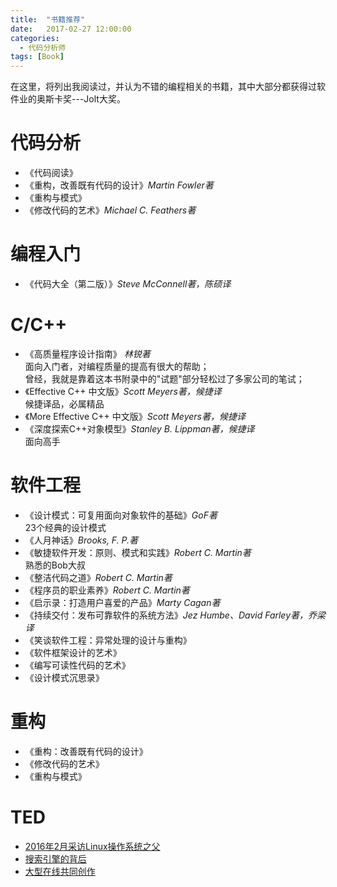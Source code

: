 ```yaml
---
title:  "书籍推荐"
date:   2017-02-27 12:00:00
categories: 
  - 代码分析师
tags: [Book]
---
```

  
在这里，将列出我阅读过，并认为不错的编程相关的书籍，其中大部分都获得过软件业的奥斯卡奖---Jolt大奖。

<!-- More -->

# 代码分析
* 《代码阅读》
* 《重构，改善既有代码的设计》*Martin Fowler著*
* 《重构与模式》
* 《修改代码的艺术》*Michael C. Feathers著*

# 编程入门
* 《代码大全（第二版）》*Steve McConnell著，陈硕译*

# C/C++
* 《高质量程序设计指南》 *林锐著*  
	面向入门者，对编程质量的提高有很大的帮助；  
	曾经，我就是靠着这本书附录中的"试题"部分轻松过了多家公司的笔试；
* 《Effective C++ 中文版》*Scott Meyers著，候捷译*  
	候捷译品，必属精品
* 《More Effective C++ 中文版》*Scott Meyers著，候捷译*  
* 《深度探索C++对象模型》*Stanley B. Lippman著，候捷译*  
	面向高手

# 软件工程
* 《设计模式：可复用面向对象软件的基础》*GoF著*  
	23个经典的设计模式
* 《人月神话》*Brooks, F. P.著*
* 《敏捷软件开发：原则、模式和实践》*Robert C. Martin著*  
	熟悉的Bob大叔
* 《整洁代码之道》*Robert C. Martin著*
* 《程序员的职业素养》*Robert C. Martin著*
* 《启示录：打造用户喜爱的产品》*Marty Cagan著*
* 《持续交付：发布可靠软件的系统方法》*Jez Humbe、David Farley著，乔梁译*
* 《笑谈软件工程：异常处理的设计与重构》
* 《软件框架设计的艺术》
* 《编写可读性代码的艺术》
* 《设计模式沉思录》

# 重构
* 《重构：改善既有代码的设计》
* 《修改代码的艺术》
* 《重构与模式》

# TED
* [2016年2月采访Linux操作系统之父](http://open.163.com/movie/2016/6/3/9/MBPNHJU6K_MBR358639.html)
* [搜索引擎的背后](http://open.163.com/movie/2016/3/D/4/MBE4BH47T_MBE4BL9D4.html)
* [大型在线共同创作](http://open.163.com/movie/2011/7/U/3/M92193DTQ_M92199PU3.html)